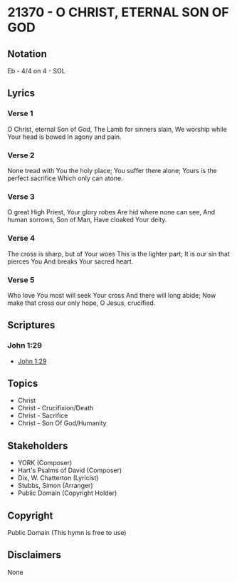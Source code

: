 # 21370 - O CHRIST, ETERNAL SON OF GOD

## Notation

Eb - 4/4 on 4 - SOL

## Lyrics

### Verse 1

O Christ, eternal Son of God, The Lamb for sinners slain, We worship while Your head is bowed In agony and pain.

### Verse 2

None tread with You the holy place; You suffer there alone; Yours is the perfect sacrifice Which only can atone.

### Verse 3

O great High Priest, Your glory robes Are hid where none can see, And human sorrows, Son of Man, Have cloaked Your deity.

### Verse 4

The cross is sharp, but of Your woes This is the lighter part; It is our sin that pierces You And breaks Your sacred heart.

### Verse 5

Who love You most will seek Your cross And there will long abide; Now make that cross our only hope, O Jesus, crucified.


## Scriptures

### John 1:29

- [John 1:29](https://www.biblegateway.com/passage/?search=John%201%3A29)


## Topics

- Christ
- Christ - Crucifixion/Death
- Christ - Sacrifice
- Christ - Son Of God/Humanity

## Stakeholders

- YORK (Composer)
- Hart's Psalms of David (Composer)
- Dix, W. Chatterton (Lyricist)
- Stubbs, Simon (Arranger)
- Public Domain (Copyright Holder)

## Copyright

Public Domain
(This hymn is free to use)

## Disclaimers

None

